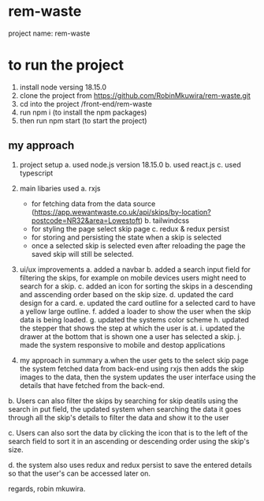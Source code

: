 # rem-waste
project name: rem-waste

# to run the project
1. install node versing 18.15.0
2. clone the project from https://github.com/RobinMkuwira/rem-waste.git
3. cd into the project /front-end/rem-waste
4. run npm i (to install the npm packages)
5. then run npm start (to start the project)

## my approach
1. project setup
   a. used node.js version 18.15.0
   b. used react.js
   c. used typescript

2. main libaries used
   a. rxjs
      - for fetching data from the data source (https://app.wewantwaste.co.uk/api/skips/by-location?postcode=NR32&area=Lowestoft)
   b. tailwindcss
      - for styling the page select skip page
   c. redux & redux persist
      - for storing and persisting the state when a skip is selected
      - once a selected skip is selected even after reloading the page the saved skip will still be selected.

3. ui/ux improvements
   a. added a navbar
   b. added a search input field for filtering the skips, for example on mobile devices users might need to search for a skip.
   c. added an icon for sorting the skips in a descending and asscending order based on the skip size.
   d. updated the card design for a card.
   e. updated the card outline for a selected card to have a yellow large outline.
   f. added a loader to show the user when the skip data is being loaded. 
   g. updated the systems color scheme
   h. updated the stepper that shows the step at which the user is at.
   i. updated the drawer at the bottom that is shown one a user has selected a skip.
   j. made the system responsive to mobile and destop applications

4. my approach in summary
a.when the user gets to the select skip page the system fetched data from back-end using rxjs then adds the skip images to the data, then the system updates the user interface using the details
that have fetched from the back-end.

b. Users can also filter the skips by searching for skip deatils using the search in put field, the updated system when searching the data it goes through all the skip's details to filter the data 
and show it to the user

c. Users can also sort the data by clicking the icon that is to the left of the search field to sort it in an ascending or descending order using the skip's size.

d. the system also uses redux and redux persist to save the entered details so that the user's can be accessed later on.


regards,
robin mkuwira.